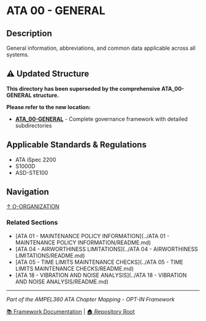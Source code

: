 # ATA 00 - GENERAL

## Description

General information, abbreviations, and common data applicable across all systems.

## ⚠️ Updated Structure

**This directory has been superseded by the comprehensive ATA_00-GENERAL structure.**

**Please refer to the new location:**
- [**ATA_00-GENERAL**](../ATA_00-GENERAL/) - Complete governance framework with detailed subdirectories

## Applicable Standards & Regulations

- ATA iSpec 2200
- S1000D
- ASD-STE100

## Navigation

[↑ O-ORGANIZATION](../README.md)

### Related Sections

- [ATA 01 - MAINTENANCE POLICY INFORMATION](../ATA 01 - MAINTENANCE POLICY INFORMATION/README.md)
- [ATA 04 - AIRWORTHINESS LIMITATIONS](../ATA 04 - AIRWORTHINESS LIMITATIONS/README.md)
- [ATA 05 - TIME LIMITS MAINTENANCE CHECKS](../ATA 05 - TIME LIMITS MAINTENANCE CHECKS/README.md)
- [ATA 18 - VIBRATION AND NOISE ANALYSIS](../ATA 18 - VIBRATION AND NOISE ANALYSIS/README.md)

---

*Part of the AMPEL360 ATA Chapter Mapping - OPT-IN Framework*

[📚 Framework Documentation](../../README.md) | [🏠 Repository Root](../../../README.md)
